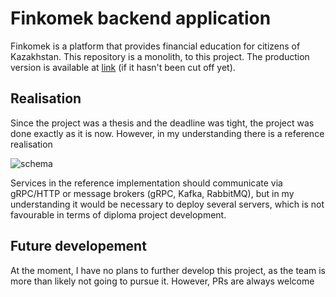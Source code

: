 
# Finkomek backend application

Finkomek is a platform that provides financial education for citizens of Kazakhstan. This repository is a monolith, to this project. The production version is available at [link](https://finkomek-web.vercel.app/) (if it hasn't been cut off yet).


## Realisation

Since the project was a thesis and the deadline was tight, the project was done exactly as it is now. However, in my understanding there is a reference realisation 

![schema](https://iili.io/d91WlTu.md.png)

Services in the reference implementation should communicate via gRPC/HTTP or message brokers (gRPC, Kafka, RabbitMQ), but in my understanding it would be necessary to deploy several servers, which is not favourable in terms of diploma project development. 
## Future developement

At the moment, I have no plans to further develop this project, as the team is more than likely not going to pursue it. However, PRs are always welcome
